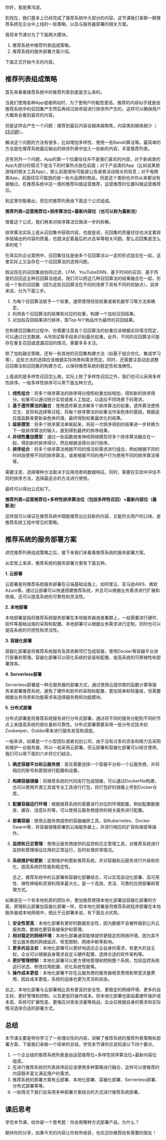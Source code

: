 你好，我是黄鸿波。

到现在，我们基本上已经完成了推荐系统中大部分的内容，这节课我们来聊一聊推荐系统在企业中上线的一些策略，以及与服务器部署的相关方案。

我将本节课分为了下面两大模块。

1. 推荐系统中推荐列表组成策略。
2. 推荐系统的服务部署方案介绍。

下面正式开始今天的内容。

## 推荐列表组成策略

首先来看看推荐系统中的推荐列表到底是怎么来的。

当我们使用各种App或者网站时，为了使用户的黏性更高，推荐的内容似乎就是由推荐系统中的召回集产生然后再经过排序层进行排序所产生的，这样可以确保用户大概率会看到喜欢的内容。

但是这样会产生一个问题：推荐到最后内容会越来越聚焦，内容类别越来越少（ [EE问题](https://time.geekbang.org/column/article/667333)）。

解决这个问题的方法有很多，比如增加多样性、使用一些Bandit算法等。最简单的方法是在推荐系统最后输出的排序列表中加入一些新的内容，丰富推荐列表。

还有另外一个问题，App的第一个位置往往并不是我们喜欢的内容，对于新闻类的App大部分的情况下是当下的时事热点放在前面；对于产品类的App（比如说某款游戏的相关工具App），那么前面很有可能是公告或者活动相关的信息；对于电商类App，前面往往可能放的是一些大品牌的商品，但是这个类别也许你从来都没有接触过。在推荐系统中这一类的推荐叫做运营推荐，运营推荐的位置叫做运营推荐位。

到这里你能看出，现在的推荐列表由下面这个公式组成。

**推荐列表=运营推荐位+排序算法位+最新内容位（也可以称为最新池）**

借着这个公式，我们再来对排序算法位做进一步的拆解。

排序算法实际上是从召回集中获取内容，也就是说，召回集的质量往往也决定着排序层输出的内容的质量，也就决定着最后的点击率等相关问题。那么召回集是怎么来的呢？

在真实的企业案例中，召回集往往是由多个召回算法以一定的形式组合在一起，这里实际上又会存在一个召回算法的选择问题。

假设现在的召回集由协同过滤、LFM、YouTubeDNN、基于时间的召回、基于热度的召回这五种召回算法组成，我们可以把这几种召回算法的结果融合在一起，形成一个新的召回集（因为这些召回算法在不同的场景下具有不同的优缺点）。具体来说，分为下面三步。

1. 为每个召回算法赋予一个权重，通常使用经验权重或者机器学习等方法来确定。
2. 利用各个召回算法的结果和对应的权重，构建一个加权召回结果。
3. 对加权召回结果进行排序，取Top N个物品作为最终的召回结果。

在构建召回集的过程中，你需要注意各个召回算法的权重应该根据实际情况而定，可以通过日志数据、A/B测试等手段来识别最优权重。此外，不同的召回算法可能存在重复召回或遗漏召回的情况，需要多多关注。

除了加权融合策略，还有一些其他的召回集构建方法（如基于组合优化、集成学习等），这些方法的选择应该根据实际场景和需求而定。同时，还需要注意动态调整召回算法和召回集的构建方式，以保持推荐系统的稳定性和准确性。

上面说的是多样性召回怎么做，实际上除了多样性召回之外，我们也可以采用多样性排序。一般多样性排序可以用下面五种方式。

1. **线性组合**：将多个排序算法的排序得分按照权重加权相加，得到新的排序得分。权重可以通过统计实验或者人工指定，以适应不同场景下的需求。
2. **基于遗传算法的融合**：使用遗传算法求解多个排序算法的权重，遗传算法使用交叉、变异和选择等过程，将每个排序算法的权重当作染色体的基因，根据适应度函数来更新染色体的值，最终得到权重最优化的结果。
3. **级联模型**：将多个排序算法串联起来，将前一次排序得到的结果进一步转换为下一级排序算法的输入，直到得到最终的排序结果。
4. **非线性叠加模型**：通过一些函数或者神经网络模型将多个排序算法融合在一起，得到新的排序得分，然后根据该得分进行排序。
5. **排序组合**：将多个排序算法根据不同的情况和需求进行组合，例如根据不同的时间段使用不同的排序算法，或者根据不同的用户行为使用不同的排序算法等等。

需要注意，选择哪种方法取决于应用场景和数据特征。同时，需要在实验中评估不同的排序方法，选择最适合的方法进行使用。

最终可以得出公式如下。

**推荐列表=运营推荐位+多样性排序算法位（包括多样性召回）+最新内容位（最新池）**

这样就可以保证在推荐系统中既能推荐出比较新的内容，又能符合用户的口味，是推荐系统工程中常见的策略。

## 推荐系统的服务部署方案

讲完推荐列表组成策略之后，接下来我们来看看推荐系统的服务部署方案。

从宏观上来讲，推荐系统的服务部署方案有下面五种。

**1\. 云部署**

云部署是将推荐系统服务部署在云端基础设施上，如阿里云、亚马逊AWS、微软Azure等。通过云部署可以快速搭建推荐系统，并且可以根据业务需求进行扩展和收缩，还可以提高系统的可靠性和灵活性。

**2\. 本地部署**

本地部署是指将推荐系统服务部署在本地服务器或者集群上，一般需要进行硬件、软件等基础设施的采购和配置。本地部署可以根据业务需求进行定制，同时也可以提高系统的可控性和灵活性。

**3\. 容器化部署**

容器化部署是将推荐系统服务及其依赖项打包成容器，使用Docker等容器平台进行部署和管理。容器化部署可以简化系统的安装和配置，提高系统的可移植性和部署效率。

**4\. Serverless部署**

Serverless部署是一种无服务器的部署方式，通过使用云提供商的函数计算等服务来部署推荐系统，避免了硬件和软件的采购和配置，更加简单和轻量级，但需要根据业务场景和功能需求来选择服务商和功能模块。

**5\. 分布式部署**

分布式部署是将推荐系统服务进行分布式部署，通过将不同的服务分配到不同的节点上来提高系统的吞吐量和可靠性。分布式部署需要采用一些分布式技术如Zookeeper、Dubbo等来进行服务发现和调度。

一般来讲，如果是一个小型团队或者初创公司，由于没有过多的资金和精力去采购和维护一台服务器，所以一般采用云部署。但云部署和容器化部署可以结合使用，我们可以用下面的六步将它们结合。

1. **确定容器平台和云服务商**：首先需要选择一个容器平台和一个云服务商，并将相应的账号和密钥进行配置和设置。
2. **构建容器镜像**：将推荐系统的代码库打包成镜像，可以通过Dockerfile构建，也可以使用开源工具或专业工具进行打包，将打包好的镜像上传到Docker仓库。
3. **配置容器运行环境**：根据推荐系统的需要进行对应的环境配置，例如配置数据库、缓存、消息队列等，可以使用云服务商提供的相关服务进行配置。
4. **部署容器**：使用云服务商提供的容器编排工具，如Kubernetes、Docker Swarm等，将容器镜像部署到云端服务器上，并进行相应的扩容和缩容等操作。
5. **监控和日志管理**：使用云服务商提供的监控和日志管理工具，对推荐系统进行监控和管理保证应用的正常运行，及时处理异常情况。
6. **系统维护和更新**：定期维护和更新推荐系统，并对容器和云服务进行升级和优化，提高系统的性能和稳定性。


   总之，推荐系统中的云部署和容器化部署结合，可以实现自动化部署、高可用性、弹性伸缩和资源利用率最大化，是一个高效、灵活、可靠的应用部署和管理方式。

如果是在一个有本地机房的团队中，更加推荐使用本地化部署加容器化部署的方案。原理和云部署加容器化部署一样，但本地化部署是将推荐系统程序部署在本地服务器或本地网络中，相比于云部署来说，有下面五点优势。

1. **安全性更高**：本地化部署有更好的数据安全性，因为数据不会被传输到公共云服务商，数据也更容易被保护和管理。
2. **相对稳定的网络环境**：本地化部署通常能够提供更稳定的网络环境，因为其不受云服务商的网络延迟、带宽限制、网络中断等影响。
3. **更多的自主权**：本地化部署可以更好地适应企业自身的需求，有更大的自主权，企业可以根据自身需求自定义硬件配置，选择合适的软件架构等。
4. **更好管理控制**：本地化部署可以更方便地管理和控制整个系统，包括监控系统运行状态、修改应用配置、优化系统性能等。
5. **操作成本更低**：本地化部署不存在云服务商的服务器租赁费用和带宽流量费用，因此成本更低，系统的运维也更为灵活和自由。

总之，本地化部署与云部署相比具有更高的安全性、更稳定的网络环境、更多的自主权、更好管理和控制，以及更低的操作成本。但本地化部署也面临着硬件维护成本高、系统可扩展性差、更难应对突发流量等挑战，企业应根据自身的需求和实际情况选择合适的部署方式。

## 总结

本节课主要是带你学习了一些理论性的内容，讲解了推荐系统的推荐列表策略和部署方案，下面我们来做一个简单的总结，学完本节课你应该知道以下四个要点。

1. 一个企业级的推荐系统列表是由运营推荐位+多样性排序算法位+最新内容位组成。
2. 在进行推荐系统的列表排序前应该使用多种策略进行融合，这样可以使推荐的内容既丰富又满足用户的需求。
3. 推荐系统的部署方案有云部署、本地化部署、容器化部署、Serverless部署、分布式部署等等。
4. 一般情况下我们会采用多种部署方案结合的方式进行推荐系统部署。

## 课后思考

学完本节课，给你留一个思考题：你会用哪种方式部署产品，为什么？

期待你的分享，如果今天的内容让你有所收获，也欢迎你推荐给有需要的朋友！